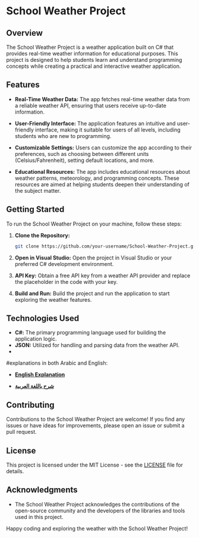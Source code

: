 # School Weather Project

## Overview

The School Weather Project is a weather application built on C# that provides real-time weather information for educational purposes. This project is designed to help students learn and understand programming concepts while creating a practical and interactive weather application.

## Features

- **Real-Time Weather Data:** The app fetches real-time weather data from a reliable weather API, ensuring that users receive up-to-date information.

- **User-Friendly Interface:** The application features an intuitive and user-friendly interface, making it suitable for users of all levels, including students who are new to programming.

- **Customizable Settings:** Users can customize the app according to their preferences, such as choosing between different units (Celsius/Fahrenheit), setting default locations, and more.

- **Educational Resources:** The app includes educational resources about weather patterns, meteorology, and programming concepts. These resources are aimed at helping students deepen their understanding of the subject matter.

## Getting Started

To run the School Weather Project on your machine, follow these steps:

1. **Clone the Repository:**
   ```bash
   git clone https://github.com/your-username/School-Weather-Project.git
   ```

2. **Open in Visual Studio:**
   Open the project in Visual Studio or your preferred C# development environment.

3. **API Key:**
   Obtain a free API key from a weather API provider and replace the placeholder in the code with your key.

4. **Build and Run:**
   Build the project and run the application to start exploring the weather features.

## Technologies Used

- **C#:** The primary programming language used for building the application logic.
- **JSON:** Utilized for handling and parsing data from the weather API.
- 
#explanations in both Arabic and English:

- [**English Explanation**](#english-explanation)

- [**شرح باللغة العربية**](#شرح-باللغة-العربية)

## Contributing

Contributions to the School Weather Project are welcome! If you find any issues or have ideas for improvements, please open an issue or submit a pull request.

## License

This project is licensed under the MIT License - see the [LICENSE](License) file for details.

## Acknowledgments

- The School Weather Project acknowledges the contributions of the open-source community and the developers of the libraries and tools used in this project.

Happy coding and exploring the weather with the School Weather Project!
